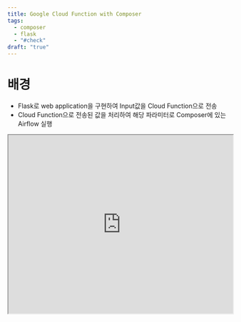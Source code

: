 ```yaml
---
title: Google Cloud Function with Composer
tags:
  - composer
  - flask
  - "#check"
draft: "true"
---
```

# 배경 
- Flask로 web application을 구현하여 Input값을 Cloud Function으로 전송 
- Cloud Function으로 전송된 값을 처리하여 해당 파라미터로 Composer에 있는 Airflow 실행

<iframe height="400px" width="100%" src="https://replit.com/@Yoon-JungJung/Trigger-Composer-with-Cloud-Function?embed=true"></iframe>
